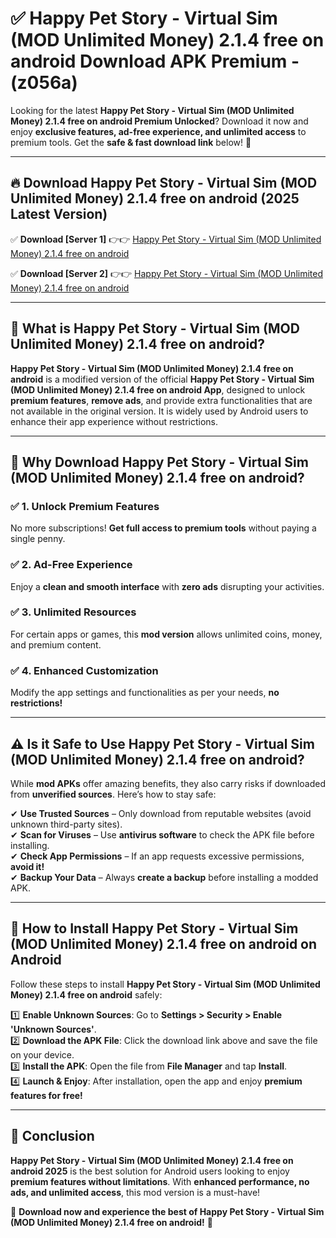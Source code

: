 
# ✅ Happy Pet Story - Virtual Sim (MOD Unlimited Money) 2.1.4 free on android Download APK Premium -  (z056a) 

Looking for the latest **Happy Pet Story - Virtual Sim (MOD Unlimited Money) 2.1.4 free on android Premium Unlocked**? Download it now and enjoy **exclusive features, ad-free experience, and unlimited access** to premium tools. Get the **safe & fast download link** below! 🚀

---

## 🔥 Download Happy Pet Story - Virtual Sim (MOD Unlimited Money) 2.1.4 free on android (2025 Latest Version)

✅ **Download [Server 1]** 👉👉 [Happy Pet Story - Virtual Sim (MOD Unlimited Money) 2.1.4 free on android ](https://apkcomod.com?title=Happy_Pet_Story_-_Virtual_Sim_(MOD_Unlimited_Money)_2.1.4_free_on_android)  

✅ **Download [Server 2]** 👉👉 [Happy Pet Story - Virtual Sim (MOD Unlimited Money) 2.1.4 free on android ](https://apkcomod.com?title=Happy_Pet_Story_-_Virtual_Sim_(MOD_Unlimited_Money)_2.1.4_free_on_android)  


---

## 📌 What is Happy Pet Story - Virtual Sim (MOD Unlimited Money) 2.1.4 free on android?

**Happy Pet Story - Virtual Sim (MOD Unlimited Money) 2.1.4 free on android** is a modified version of the official **Happy Pet Story - Virtual Sim (MOD Unlimited Money) 2.1.4 free on android App**, designed to unlock **premium features**, **remove ads**, and provide extra functionalities that are not available in the original version. It is widely used by Android users to enhance their app experience without restrictions.

---

## 🌟 Why Download Happy Pet Story - Virtual Sim (MOD Unlimited Money) 2.1.4 free on android?

### ✅ 1. Unlock Premium Features
No more subscriptions! **Get full access to premium tools** without paying a single penny.

### ✅ 2. Ad-Free Experience
Enjoy a **clean and smooth interface** with **zero ads** disrupting your activities.

### ✅ 3. Unlimited Resources
For certain apps or games, this **mod version** allows unlimited coins, money, and premium content.

### ✅ 4. Enhanced Customization
Modify the app settings and functionalities as per your needs, **no restrictions!**

---

## ⚠️ Is it Safe to Use Happy Pet Story - Virtual Sim (MOD Unlimited Money) 2.1.4 free on android?

While **mod APKs** offer amazing benefits, they also carry risks if downloaded from **unverified sources**. Here’s how to stay safe:

✔ **Use Trusted Sources** – Only download from reputable websites (avoid unknown third-party sites).  
✔ **Scan for Viruses** – Use **antivirus software** to check the APK file before installing.  
✔ **Check App Permissions** – If an app requests excessive permissions, **avoid it!**  
✔ **Backup Your Data** – Always **create a backup** before installing a modded APK.

---

## 📲 How to Install Happy Pet Story - Virtual Sim (MOD Unlimited Money) 2.1.4 free on android on Android

Follow these steps to install **Happy Pet Story - Virtual Sim (MOD Unlimited Money) 2.1.4 free on android** safely:

1️⃣ **Enable Unknown Sources**: Go to **Settings > Security > Enable 'Unknown Sources'**.  
2️⃣ **Download the APK File**: Click the download link above and save the file on your device.  
3️⃣ **Install the APK**: Open the file from **File Manager** and tap **Install**.  
4️⃣ **Launch & Enjoy**: After installation, open the app and enjoy **premium features for free!**

---

## 🚀 Conclusion

**Happy Pet Story - Virtual Sim (MOD Unlimited Money) 2.1.4 free on android 2025** is the best solution for Android users looking to enjoy **premium features without limitations**. With **enhanced performance, no ads, and unlimited access**, this mod version is a must-have!

🔻 **Download now and experience the best of Happy Pet Story - Virtual Sim (MOD Unlimited Money) 2.1.4 free on android!** 🔻

